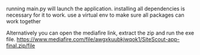 running main.py will launch the application. 
installing all dependencies is necessary for it to work. 
use a virtual env to make sure all packages can work together


Alternatively you can open the mediafire link, extract the zip and run the exe file. 
https://www.mediafire.com/file/awgxkuubkjwqok1/SiteScout-app-final.zip/file
